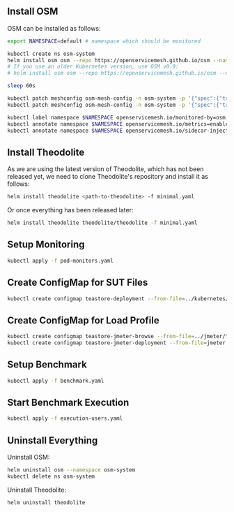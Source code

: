 ## Install OSM

OSM can be installed as follows:

```sh
export NAMESPACE=default # namespace which should be monitored

kubectl create ns osm-system
helm install osm osm --repo https://openservicemesh.github.io/osm --namespace osm-system
# If you use an older Kubernetes version, use OSM v0.9:
# helm install osm osm --repo https://openservicemesh.github.io/osm --namespace osm-system --version 0.9.2

sleep 60s

kubectl patch meshconfig osm-mesh-config -n osm-system -p '{"spec":{"traffic":{"enablePermissiveTrafficPolicyMode":true}}}'  --type=merge
kubectl patch meshconfig osm-mesh-config -n osm-system -p '{"spec":{"traffic":{"enableEgress":true}}}' --type=merge

kubectl label namespace $NAMESPACE openservicemesh.io/monitored-by=osm --overwrite
kubectl annotate namespace $NAMESPACE openservicemesh.io/metrics=enabled --overwrite
kubectl annotate namespace $NAMESPACE openservicemesh.io/sidecar-injection=enabled --overwrite
```

## Install Theodolite

As we are using the latest version of Theodolite, which has not been released yet, we need to clone Theodolite's repository and install it as follows:

```sh
helm install theodolite <path-to-theodolite> -f minimal.yaml
```

Or once everything has been released later:

```sh
helm install theodolite theodolite/theodolite -f minimal.yaml
```

## Setup Monitoring

```sh
kubectl apply -f pod-monitors.yaml
```

## Create ConfigMap for SUT Files

```sh
kubectl create configmap teastore-deployment --from-file=../kubernetes/teastore-clusterip-split/
```

## Create ConfigMap for Load Profile

```sh
kubectl create configmap teastore-jmeter-browse --from-file=../jmeter/teastore_browse_nogui.jmx
kubectl create configmap teastore-jmeter-deployment --from-file=jmeter.yaml
```

## Setup Benchmark

```sh
kubectl apply -f benchmark.yaml
```

## Start Benchmark Execution

```sh
kubectl apply -f execution-users.yaml
```

## Uninstall Everything

Uninstall OSM:

```sh
helm uninstall osm --namespace osm-system
kubectl delete ns osm-system
```

Uninstall Theodolite:

```sh
helm uninstall theodolite
```